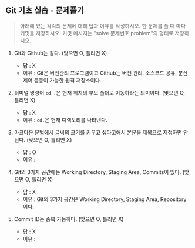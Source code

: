 ## Git 기초 실습 - 문제풀기

> 아래에 있는 각각의 문제에 대해 답과 이유를 작성하시오.
> 한 문제를 풀 때 마다 커밋을 저장하시오. 커밋 메시지는 "solve 문제번호 problem"의 형태로 저장하시오.



1. Git과 Github는 같다. (맞으면 O, 틀리면 X)
   - 답 : X
   - 이유 : Git은 버전관리 프로그램이고 Github는 버전 관리, 소스코드 공유, 분산제어 등등이 가능한 원격 저장소이다.

   

2. 터미널 명령어 `cd .`은 현재 위치의 부모 폴더로 이동하라는 의미이다. (맞으면 O, 틀리면 X)
   - 답 : X
   - 이유 : `cd.`은 현재 디렉토리를 나타낸다.



3. 마크다운 문법에서 글씨의 크기를 키우고 싶다고해서 본문을 제목으로 지정하면 안된다. (맞으면 O, 틀리면 X)
   - 답 : O
   - 이유 : 



4. Git의 3가지 공간에는 Working Directory, Staging Area, Commits이 있다. (맞으면 O, 틀리면 X)
   - 답 : X
   - 이유 : Git의 3가지 공간은 Working Directory, Staging Area, Repository이다.



5. Commit ID는 중복 가능하다. (맞으면 O, 틀리면 X)
   - 답 : X 
   - 이유 :